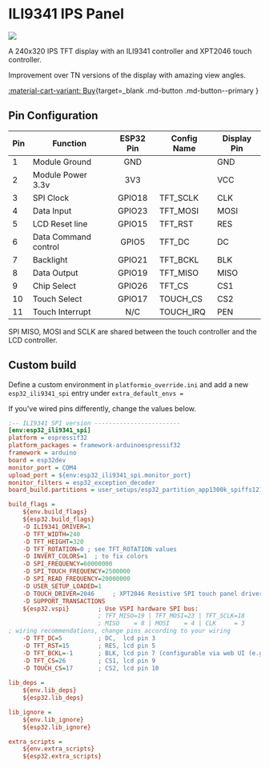 <h1>ILI9341 IPS Panel</h1>

<div class="row justify-content-center">
        <a href="../../assets/images/displays/ILI9341_IPS.jpg" data-toggle="lightbox" data-gallery="example-gallery" class="col-sm-6" data-title="2.4&quot; ILI9341 IPS Panel" data-footer="">
            <img src="../../assets/images/displays/ILI9341_IPS.jpg" class="img-fluid">
        </a>
</div>

A 240x320 IPS TFT display with an ILI9341 controller and XPT2046 touch controller.

Improvement over TN versions of the display with amazing view angles.

[:material-cart-variant: Buy][1]{target=_blank .md-button .md-button--primary }

## Pin Configuration

Pin| Function            |ESP32 Pin|Config Name|Display Pin |
---|---------------------| :---:   |-----------|------------|
1  | Module Ground       | GND     |           | GND
2  | Module Power 3.3v   | 3V3     |           | VCC
3  | SPI Clock           | GPIO18  | TFT_SCLK  | CLK
4  | Data Input          | GPIO23  | TFT_MOSI  | MOSI
5  | LCD Reset line      | GPIO15  | TFT_RST   | RES
6  | Data Command control| GPIO5   | TFT_DC    | DC
7  | Backlight           | GPIO21  | TFT_BCKL  | BLK
8  | Data Output         | GPIO19  | TFT_MISO  | MISO
9  | Chip Select         | GPIO26  | TFT_CS    | CS1
10 | Touch Select        | GPIO17  | TOUCH_CS  | CS2
11 | Touch Interrupt     | N/C     | TOUCH_IRQ | PEN

SPI MISO, MOSI and SCLK are shared between the touch controller and the LCD controller.

## Custom build
Define a custom environment in `platformio_override.ini` and add a new `esp32_ili9341_spi` entry under `extra_default_envs =` 

If you've wired pins differently, change the values below.

```ini linenums="1"
;-- ILI9341 SPI version ------------------------
[env:esp32_ili9341_spi]
platform = espressif32
platform_packages = framework-arduinoespressif32
framework = arduino
board = esp32dev
monitor_port = COM4
upload_port = ${env:esp32_ili9341_spi.monitor_port}
monitor_filters = esp32_exception_decoder
board_build.partitions = user_setups/esp32_partition_app1300k_spiffs1216k.csv

build_flags =
    ${env.build_flags}
    ${esp32.build_flags}
    -D ILI9341_DRIVER=1
    -D TFT_WIDTH=240
    -D TFT_HEIGHT=320
    -D TFT_ROTATION=0 ; see TFT_ROTATION values
    -D INVERT_COLORS=1  ; to fix colors
    -D SPI_FREQUENCY=60000000
    -D SPI_TOUCH_FREQUENCY=2500000
    -D SPI_READ_FREQUENCY=20000000
    -D USER_SETUP_LOADED=1
    -D TOUCH_DRIVER=2046     ; XPT2046 Resistive SPI touch panel driver
    -D SUPPORT_TRANSACTIONS
    ${esp32.vspi}        ; Use VSPI hardware SPI bus: 
                         ; TFT_MISO=19 | TFT_MOSI=23 | TFT_SCLK=18
                         ; MISO    = 8 | MOSI    = 4 | CLK     = 3
; wiring recommendations, change pins according to your wiring
    -D TFT_DC=5          ; DC,  lcd pin 3
    -D TFT_RST=15        ; RES, lcd pin 5
    -D TFT_BCKL=-1       ; BLK, lcd pin 7 (configurable via web UI (e.g. 21))
    -D TFT_CS=26         ; CS1, lcd pin 9
    -D TOUCH_CS=17       ; CS2, lcd pin 10  
    
lib_deps =
    ${env.lib_deps}
    ${esp32.lib_deps}

lib_ignore =
    ${env.lib_ignore}
    ${esp32.lib_ignore}

extra_scripts =
    ${env.extra_scripts}
    ${esp32.extra_scripts}
```

[1]: https://www.aliexpress.com/item/1005002796624808.html
